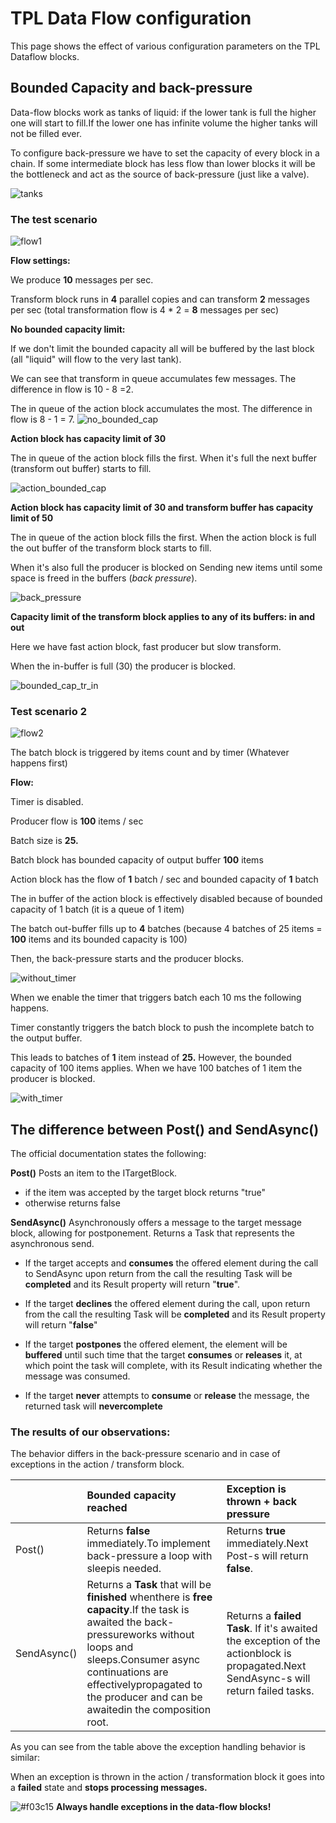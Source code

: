 # TPL Data Flow configuration

This page shows the effect of various configuration parameters on the TPL Dataflow blocks.

## Bounded Capacity and back-pressure

Data-flow blocks work as tanks of liquid: if the lower tank is full the higher one will start to fill.If the lower one has infinite volume the higher tanks will not be filled ever.

To configure back-pressure we have to set the capacity of every block in a chain. If some intermediate block has less flow than lower blocks it will be the bottleneck and act as the source of back-pressure (just like a valve).

![tanks](Documentation/tanks.png)



### The test scenario

![flow1](Documentation/flow1.png)

**Flow settings:**

We produce **10** messages per sec.

Transform block runs in **4** parallel copies and can transform **2** messages per sec (total transformation flow is 4 * 2 = **8** messages per sec)



**No bounded capacity limit:**

If we don't limit the bounded capacity all will be buffered by the last block (all "liquid" will flow to the very last tank).

We can see that transform in queue accumulates few messages. The difference in flow is 10 - 8 =2.

The in queue of the action block accumulates the most. The difference in flow is 8 - 1 = 7.
![no_bounded_cap](Documentation/no_bounded_cap.gif)



**Action block has capacity limit of 30**

The in queue of the action block fills the first. When it's full the next buffer (transform out buffer) starts to fill.

![action_bounded_cap](Documentation/action_bounded_cap.gif)



**Action block has capacity limit of 30 and transform buffer has capacity limit of 50**

The in queue of the action block fills the first. When the action block is full the out buffer of the transform block starts to fill.

When it's also full the producer is blocked on Sending new items until some space is freed in the buffers (*back pressure*).

![back_pressure](Documentation/back_pressure.gif)

**Capacity limit of the transform block applies to any of its buffers: in and out**

Here we have fast action block, fast producer but slow transform.

When the in-buffer is full (30) the producer is blocked.

![bounded_cap_tr_in](Documentation/bounded_cap_tr_in.gif)



### **Test scenario 2**

![flow2](Documentation/flow2.png)

The batch block is triggered by items count and by timer (Whatever happens first)



**Flow:**

Timer is disabled.

Producer flow is **100** items / sec

Batch size is **25.**

Batch block has bounded capacity of output buffer **100** items

Action block has the flow of **1** batch / sec and bounded capacity of **1** batch



The in buffer of the action block is effectively disabled because of bounded capacity of 1 batch (it is a queue of 1 item)

The batch out-buffer fills up to **4** batches (because 4 batches of 25 items = **100** items and its bounded capacity is 100)

Then, the back-pressure starts and the producer blocks.

![without_timer](Documentation/without_timer.gif)



When we enable the timer that triggers batch each 10 ms the following happens.

Timer constantly triggers the batch block to push the incomplete batch to the output buffer.

This leads to batches of **1** item instead of **25.** However, the bounded capacity of 100 items applies. When we have 100 batches of 1 item the producer is blocked.

![with_timer](Documentation/with_timer.gif)

## The difference between Post() and SendAsync()

The official documentation states the following:

**Post()**
Posts an item to the ITargetBlock.

- if the item was accepted by the target block
  returns "true"
- otherwise 
  returns false

**SendAsync()**
Asynchronously offers a message to the target message block, allowing for postponement.
Returns a Task that represents the asynchronous send.

- If the target accepts and **consumes** the offered element during the call to SendAsync
  upon return from the call the resulting Task will be **completed** and its Result property will return "**true**".

  

- If the target **declines** the offered element during the call,
  upon return from the call the resulting Task will be **completed** and its Result property will return "**false**"

  

- If the target **postpones** the offered element,
  the element will be **buffered** until such time that the target **consumes** or **releases** it,
  at which point the task will complete, with its Result indicating whether the message was consumed.

  

- If the target **never** attempts to **consume** or **release** the message,
  the returned task will **nevercomplete**

  

### The results of our observations:

The behavior differs in the back-pressure scenario and in case of exceptions in the action / transform block.

|             | Bounded capacity reached                                     | Exception is thrown **+** back pressure                      |
| :---------- | :----------------------------------------------------------- | :----------------------------------------------------------- |
| Post()      | Returns **false** immediately.To implement back-pressure a loop with sleepis needed. | Returns **true** immediately.Next Post-s will return **false**. |
| SendAsync() | Returns a **Task** that will be **finished** whenthere is **free capacity**.If the task is awaited the back-pressureworks without loops and sleeps.Consumer async continuations are effectivelypropagated to the producer and can be awaitedin the composition root. | Returns a **failed Task**. If it's awaited the exception of the actionblock is propagated.Next SendAsync-s will return failed tasks. |



As you can see from the table above the exception handling behavior is similar:

When an exception is thrown in the action / transformation block it goes into a **failed** state and **stops processing messages.**

![#f03c15](https://via.placeholder.com/15/f03c15/000000?text=+) **Always handle exceptions in the data-flow blocks!**
